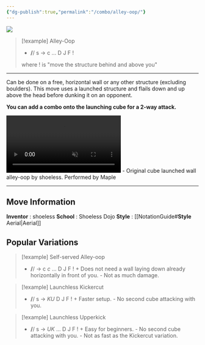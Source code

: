 ```yaml
---
{"dg-publish":true,"permalink":"/combo/alley-oop/"}
---
```



<img src="https://files.catbox.moe/a0e2ov.png">

> [!example] Alley-Oop
> -  **/**/ s -> c ... D J F !
>
> where ! is "move the structure behind and above you"
***

Can be done on a free, horizontal wall or any other structure (excluding boulders). This move uses a launched structure and flails down and up above the head before dunking it on an opponent. 

**You can add a combo onto the launching cube for a 2-way attack.**

<video controls loop autoplay muted>  
  <source src="https://files.catbox.moe/1r507y.mp4" type="video/mp4">  
  Your browser does not support the video tag.  
</video>
 - Original cube launched wall alley-oop by shoeless. Performed by Maple
 
***

## Move Information
**Inventor** : shoeless
**School** : Shoeless Dojo
**Style** : [[NotationGuide#**Style** Aerial\|Aerial]]

## Popular Variations

> [!example] Self-served Alley-oop
> - **/**/ -> c *c* ... D J F !
\+ Does not need a wall laying down already horizontally in front of you.
\- Not as much damage.

> [!example] Launchless Kickercut
> - **/**/ s -> *KU* D J F !
\+ Faster setup.
\- No second cube attacking with you.

> [!example] Launchless Upperkick
> - **/**/ s -> *UK* ... D J F !
\+ Easy for beginners.
\- No second cube attacking with you.
\- Not as fast as the Kickercut variation.

